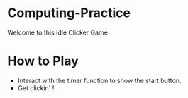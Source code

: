 # Computing-Practice
Welcome to this Idle Clicker Game

# How to Play
* Interact with the timer function to show the start button.
* Get  clickin' !
